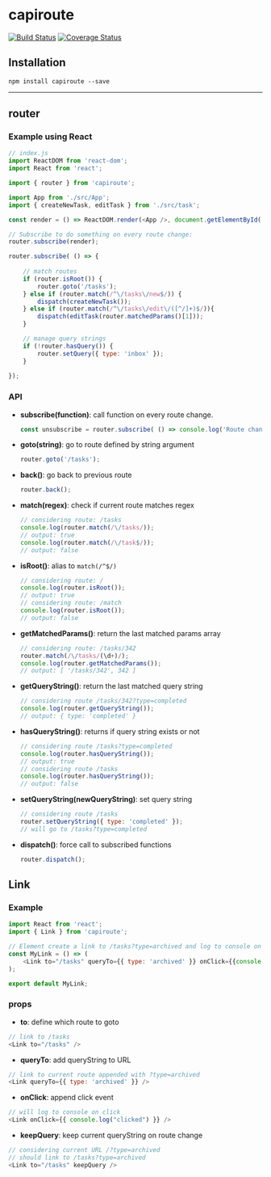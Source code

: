 # capiroute

[![Build Status](https://www.travis-ci.org/calimaborges/capiroute.svg?branch=master)](https://www.travis-ci.org/calimaborges/capiroute)
[![Coverage Status](https://coveralls.io/repos/github/calimaborges/capiroute/badge.svg?branch=master)](https://coveralls.io/github/calimaborges/capiroute?branch=master)

## Installation

```
npm install capiroute --save
```

---
## router

### Example using React

```javascript
// index.js
import ReactDOM from 'react-dom';
import React from 'react';

import { router } from 'capiroute';

import App from './src/App';
import { createNewTask, editTask } from './src/task';

const render = () => ReactDOM.render(<App />, document.getElementById('root'));

// Subscribe to do something on every route change: 
router.subscribe(render);

router.subscribe( () => {
    
    // match routes
    if (router.isRoot()) {
        router.goto('/tasks');
    } else if (router.match(/^\/tasks\/new$/)) {
        dispatch(createNewTask());
    } else if (router.match(/^\/tasks\/edit\/([^/]+)$/)){
        dispatch(editTask(router.matchedParams()[1]));
    }

    // manage query strings
    if (!router.hasQuery()) {
        router.setQuery({ type: 'inbox' });
    }
    
});
```

### API

* **subscribe(function)**: call function on every route change.
    
    ```javascript
    const unsubscribe = router.subscribe( () => console.log('Route changed!') );
    ```
    
* **goto(string)**: go to route defined by string argument
 
    ```javascript
    router.goto('/tasks');
    ```

* **back()**: go back to previous route

    ```javascript
    router.back();
    ```
    
* **match(regex)**: check if current route matches regex
 
    ```javascript
    // considering route: /tasks
    console.log(router.match(/\/tasks/));
    // output: true
    console.log(router.match(/\/task$/));
    // output: false
    ```
        
* **isRoot()**: alias to `match(/^$/)`

    ```javascript
    // considering route: /
    console.log(router.isRoot());
    // output: true
    // considering route: /match
    console.log(router.isRoot());
    // output: false
    ```
    
        
* **getMatchedParams()**: return the last matched params array
 
    ```javascript
    // considering route: /tasks/342
    router.match(/\/tasks/(\d+)/);
    console.log(router.getMatchedParams());
    // output: [ '/tasks/342', 342 ]
    ```

* **getQueryString()**: return the last matched query string
 
    ```javascript
    // considering route /tasks/342?type=completed
    console.log(router.getQueryString());
    // output: { type: 'completed' }
    ```

* **hasQueryString()**: returns if query string exists or not

    ```javascript
    // considering route /tasks?type=completed
    console.log(router.hasQueryString());
    // output: true
    // considering route /tasks
    console.log(router.hasQueryString());
    // output: false
    ```
* **setQueryString(newQueryString)**: set query string

    ```javascript
    // considering route /tasks
    router.setQueryString({ type: 'completed' });
    // will go to /tasks?type=completed
    ```
    
* **dispatch()**: force call to subscribed functions
  
    ```javascript
    router.dispatch();
    ```
    
## Link

### Example

```javascript
import React from 'react';
import { Link } from 'capiroute';

// Element create a link to /tasks?type=archived and log to console on click
const MyLink = () => (
    <Link to="/tasks" queryTo={{ type: 'archived' }} onClick={{console.log('clicked')}} />
);

export default MyLink;
```

### props

* **to**: define which route to goto

```javascript
// link to /tasks
<Link to="/tasks" />
```

* **queryTo**: add queryString to URL

```javascript
// link to current route appended with ?type=archived
<Link queryTo={{ type: 'archived' }} />
```

* **onClick**: append click event

```javascript
// will log to console on click
<Link onClick={{ console.log("clicked") }} />
```

* **keepQuery**: keep current queryString on route change
```javascript
// considering current URL /?type=archived
// should link to /tasks?type=archived
<Link to="/tasks" keepQuery />
```